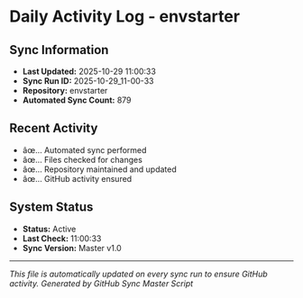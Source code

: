 ﻿# Daily Activity Log - envstarter

## Sync Information
- **Last Updated:** 2025-10-29 11:00:33
- **Sync Run ID:** 2025-10-29_11-00-33
- **Repository:** envstarter
- **Automated Sync Count:** 879

## Recent Activity
- âœ… Automated sync performed
- âœ… Files checked for changes
- âœ… Repository maintained and updated
- âœ… GitHub activity ensured

## System Status
- **Status:** Active
- **Last Check:** 11:00:33
- **Sync Version:** Master v1.0

---
*This file is automatically updated on every sync run to ensure GitHub activity.*
*Generated by GitHub Sync Master Script*
